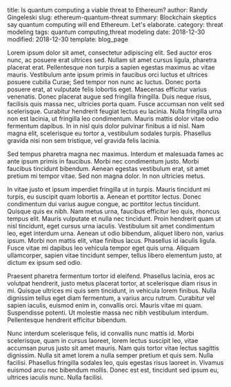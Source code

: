 title: Is quantum computing a viable threat to Ethereum?
author: Randy Gingeleski
slug: ethereum-quantum-threat
summary: Blockchain skeptics say quantum computing will end Ethereum. Let's elaborate.
category: threat modeling
tags: quantum computing,threat modeling
date: 2018-12-30
modified: 2018-12-30
template: blog_page


Lorem ipsum dolor sit amet, consectetur adipiscing elit. Sed auctor eros nunc, ac posuere erat ultrices sed. Nullam sit amet cursus ligula, pharetra placerat erat. Pellentesque non turpis a sapien egestas maximus ac vitae mauris. Vestibulum ante ipsum primis in faucibus orci luctus et ultrices posuere cubilia Curae; Sed tempor non nunc ac luctus. Donec porta posuere erat, at vulputate felis lobortis eget. Maecenas efficitur varius venenatis. Donec placerat augue sed fringilla fringilla. Duis neque risus, facilisis quis massa nec, ultricies porta quam. Fusce accumsan non velit sed scelerisque. Curabitur hendrerit feugiat lectus eu lacinia. Nulla fringilla urna non est lacinia, ut fringilla leo condimentum. Mauris mattis dolor vitae odio fermentum dapibus. In in nisl quis dolor pulvinar finibus a id nisl. Nam magna elit, scelerisque eu tortor a, vestibulum sodales turpis. Phasellus gravida nisi non sem tristique, vel gravida felis lacinia.

Sed tempus pharetra magna nec maximus. Interdum et malesuada fames ac ante ipsum primis in faucibus. Morbi nec condimentum justo. Morbi faucibus tincidunt bibendum. Aenean egestas vestibulum erat, sit amet pretium mi tempor vitae. Sed non magna dolor. In non ultricies metus.

In vitae justo et ipsum imperdiet fringilla ut in turpis. Mauris tincidunt mi turpis, eu suscipit quam lobortis a. Aenean et porttitor lectus. Donec condimentum dui varius augue congue, ac porttitor lectus tincidunt. Quisque quis ex nibh. Nam metus urna, faucibus efficitur leo quis, rhoncus tempus elit. Mauris vulputate et nulla nec tincidunt. Proin hendrerit quam ut nisl tincidunt, eget cursus urna iaculis. Vestibulum sit amet condimentum leo, eget interdum urna. Aenean ut odio bibendum, aliquet libero non, varius ipsum. Morbi non mattis elit, vitae finibus lacus. Phasellus id iaculis ligula. Fusce vitae mi dapibus leo vehicula tempor eget quis urna. Aliquam ullamcorper, sapien vitae tincidunt semper, tellus libero elementum justo, at dictum ex ipsum sed odio.

Praesent pharetra fermentum tortor id eleifend. Phasellus lacinia, eros ac volutpat hendrerit, justo metus placerat tortor, at scelerisque diam risus in mi. Quisque ultrices mi quis sem tincidunt, in vehicula lorem finibus. Nulla dignissim tellus eget diam fermentum, a varius arcu rutrum. Curabitur vel sapien iaculis, euismod enim in, convallis orci. Mauris vitae mi quam. Suspendisse potenti. Ut molestie massa nec nibh vestibulum interdum. Pellentesque hendrerit efficitur bibendum.

Nunc interdum scelerisque felis, id convallis nunc mattis id. Morbi scelerisque, quam in cursus laoreet, lorem lectus suscipit leo, vitae accumsan purus justo sit amet mauris. Nam quis tortor vitae lectus sagittis dignissim. Nulla sit amet lorem a nulla semper pretium et quis sem. Nulla facilisi. Phasellus fringilla sodales leo, quis egestas risus laoreet in. Vivamus euismod arcu nec bibendum mollis. Donec est est, tincidunt sed ipsum eu, ultrices iaculis nunc. Nulla facilisi.
